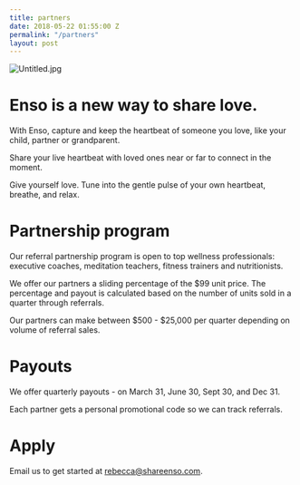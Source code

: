 ```yaml
---
title: partners
date: 2018-05-22 01:55:00 Z
permalink: "/partners"
layout: post
---
```


![Untitled.jpg](/uploads/Untitled.jpg)

# Enso is a new way to share love.

With Enso, capture and keep the heartbeat of someone you love, like your child, partner or grandparent.

Share your live heartbeat with loved ones near or far to connect in the moment. 

Give yourself love. Tune into the gentle pulse of your own heartbeat, breathe, and relax. 

# Partnership program

Our referral partnership program is open to top wellness professionals: executive coaches, meditation teachers, fitness trainers and nutritionists.

We offer our partners a sliding percentage of the $99 unit price. The percentage and payout is calculated based on the number of units sold in a quarter through referrals. 

Our partners can make between $500 - $25,000 per quarter depending on volume of referral sales. 

# Payouts

We offer quarterly payouts - on March 31, June 30, Sept 30, and Dec 31.

Each partner gets a personal promotional code so we can track referrals.

# Apply

Email us to get started at [rebecca@shareenso.com](mailto:rebecca@shareenso.com).


